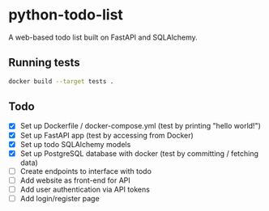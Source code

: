 # python-todo-list
 A web-based todo list built on FastAPI and SQLAlchemy.

## Running tests

```sh
docker build --target tests .
```

## Todo

- [X] Set up Dockerfile / docker-compose.yml (test by printing "hello world!")
- [X] Set up FastAPI app (test by accessing from Docker)
- [X] Set up todo SQLAlchemy models
- [X] Set up PostgreSQL database with docker (test by committing / fetching data)
- [ ] Create endpoints to interface with todo
- [ ] Add website as front-end for API
- [ ] Add user authentication via API tokens
- [ ] Add login/register page
